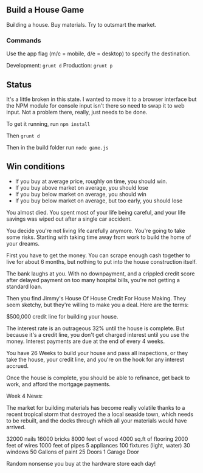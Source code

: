 ## Build a House Game

Building a house. Buy materials. Try to outsmart the market.

### Commands

Use the app flag (m/c = mobile, d/e = desktop) to specify the destination.

Development: `grunt d`
Production:  `grunt p`

## Status

It's a little broken in this state. I wanted to move it to a browser interface but the NPM module for console input isn't there so need to swap it to web input. Not a problem there, really, just needs to be done.

To get it running, run
`npm install`

Then
`grunt d`

Then in the build folder run
`node game.js`

## Win conditions

- If you buy at average price, roughly on time, you should win.
- If you buy above market on average, you should lose
- If you buy below market on average, you should win
- If you buy below market on average, but too early, you should lose

You almost died. You spent most of your life being careful, and your life savings was wiped out after a single car accident.

You decide you're not living life carefully anymore. You're going to take some risks. Starting with taking time away from work to build the home of your dreams.

First you have to get the money. You can scrape enough cash together to live for about 6 months, but nothing to put into the house construction itself.

The bank laughs at you. With no downpayment, and a crippled credit score after delayed payment on too many hospital bills, you're not getting a standard loan.

Then you find Jimmy's House Of House Credit For House Making. They seem sketchy, but they're willing to make you a deal. Here are the terms:

$500,000 credit line for building your house.

The interest rate is an outrageous 32% until the house is complete. But because it's a credit line, you don't get charged interest until you use the money. Interest payments are due at the end of every 4 weeks.

You have 26 Weeks to build your house and pass all inspections, or they take the house, your credit line, and you're on the hook for any interest accrued.

Once the house is complete, you should be able to refinance, get back to work, and afford the mortgage payments.


Week 4 News:

The market for building materials has become really volatile thanks to a recent tropical storm that destroyed the a local seaside town, which needs to be rebuilt, and the docks through which all your materials would have arrived.


32000 nails
16000 bricks
8000 feet of wood
4000 sq.ft of flooring
2000 feet of wires
1000 feet of pipes
5 appliances
100 fixtures (light, water)
30 windows
50 Gallons of paint
25 Doors
1 Garage Door

Random nonsense you buy at the hardware store each day!








